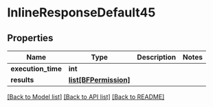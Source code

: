 # InlineResponseDefault45

## Properties
Name | Type | Description | Notes
------------ | ------------- | ------------- | -------------
**execution_time** | **int** |  | 
**results** | [**list[BFPermission]**](BFPermission.md) |  | 

[[Back to Model list]](../README.md#documentation-for-models) [[Back to API list]](../README.md#documentation-for-api-endpoints) [[Back to README]](../README.md)

